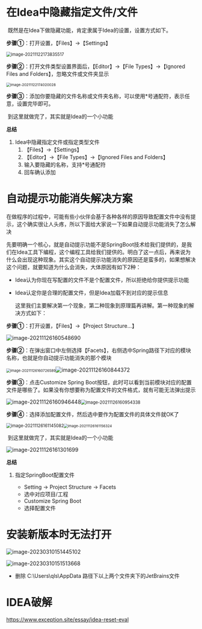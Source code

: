# 在Idea中隐藏指定文件/文件

​		既然是在Idea下做隐藏功能，肯定隶属于Idea的设置，设置方式如下。

**步骤①**：打开设置，【Files】→【Settings】

<img src="https://raw.githubusercontent.com/feixue-altaaa/picture/master/pic/202303021106090.png" alt="image-20211122173835517" style="zoom:80%;" />

**步骤②**：打开文件类型设置界面后，【Editor】→【File Types】→【Ignored Files and Folders】，忽略文件或文件夹显示

<img src="https://raw.githubusercontent.com/feixue-altaaa/picture/master/pic/202303021106120.png" alt="image-20211122174020028" style="zoom: 67%;" />

**步骤③**：添加你要隐藏的文件名称或文件夹名称，可以使用*号通配符，表示任意，设置完毕即可。

​	到这里就做完了，其实就是Idea的一个小功能

**总结**

1. Idea中隐藏指定文件或指定类型文件
   1. 【Files】→【Settings】
   2. 【Editor】→【File Types】→【Ignored Files and Folders】
   3. 输入要隐藏的名称，支持*号通配符
   4. 回车确认添加

# **自动提示功能消失解决方案**

​		在做程序的过程中，可能有些小伙伴会基于各种各样的原因导致配置文件中没有提示，这个确实很让人头疼，所以下面给大家说一下如果自动提示功能消失了怎么解决

​		先要明确一个核心，就是自动提示功能不是SpringBoot技术给我们提供的，是我们在Idea工具下编程，这个编程工具给我们提供的。明白了这一点后，再来说为什么会出现这种现象。其实这个自动提示功能消失的原因还是蛮多的，如果想解决这个问题，就要知道为什么会消失，大体原因有如下2种：

- Idea认为你现在写配置的文件不是个配置文件，所以拒绝给你提供提示功能

- Idea认定你是合理的配置文件，但是Idea加载不到对应的提示信息

  这里我们主要解决第一个现象，第二种现象到原理篇再讲解。第一种现象的解决方式如下：

**步骤①**：打开设置，【Files】→【Project Structure...】

![image-20211126160548690](https://raw.githubusercontent.com/feixue-altaaa/picture/master/pic/202303021438895.png)

**步骤②**：在弹出窗口中左侧选择【Facets】，右侧选中Spring路径下对应的模块名称，也就是你自动提示功能消失的那个模块

<img src="https://raw.githubusercontent.com/feixue-altaaa/picture/master/pic/202303021438558.png" alt="image-20211126160726589" style="zoom:67%;" />![image-20211126160844372](https://raw.githubusercontent.com/feixue-altaaa/picture/master/pic/202303021438640.png)

**步骤③**：点击Customize Spring Boot按钮，此时可以看到当前模块对应的配置文件是哪些了。如果没有你想要称为配置文件的文件格式，就有可能无法弹出提示

![image-20211126160946448](D:\课件\笔记\note\CS\Java\框架\springboot\img\image-20211126160946448.png)<img src="https://raw.githubusercontent.com/feixue-altaaa/picture/master/pic/202303021438688.png" alt="image-20211126160954338" style="zoom:80%;" />

**步骤④**：选择添加配置文件，然后选中要作为配置文件的具体文件就OK了

<img src="D:\课件\笔记\note\CS\Java\框架\springboot\img\image-20211126161145082.png" alt="image-20211126161145082" style="zoom:80%;" /><img src="D:/课件/笔记/note/CS/Java/框架/springboot/img/image-20211126161156324.png" alt="image-20211126161156324" style="zoom: 67%;" />

​		到这里就做完了，其实就是Idea的一个小功能

![image-20211126161301699](https://raw.githubusercontent.com/feixue-altaaa/picture/master/pic/202303021438994.png)



**总结**

1. 指定SpringBoot配置文件

   - Setting → Project Structure → Facets
   - 选中对应项目/工程
   - Customize Spring Boot
   - 选择配置文件

# 安装新版本时无法打开

![image-20230310151445102](https://raw.githubusercontent.com/feixue-altaaa/picture/master/pic/202303101514495.png)

![image-20230310151513668](https://raw.githubusercontent.com/feixue-altaaa/picture/master/pic/202303101515716.png)

+ 删除 C:\Users\qls\AppData 路径下以上两个文件夹下的JetBrains文件

# IDEA破解

https://www.exception.site/essay/idea-reset-eval